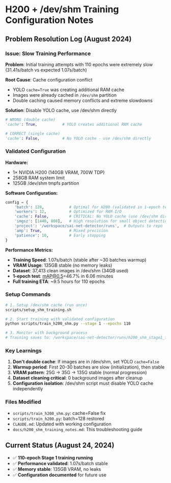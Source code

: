 # H200 + /dev/shm Training Configuration Notes

## Problem Resolution Log (August 2024)

### Issue: Slow Training Performance
**Problem**: Initial training attempts with 110 epochs were extremely slow (31.41s/batch vs expected 1.07s/batch)

**Root Cause**: Cache configuration conflict
- YOLO `cache=True` was creating additional RAM cache
- Images were already cached in `/dev/shm` partition
- Double caching caused memory conflicts and extreme slowdowns

**Solution**: Disable YOLO cache, use /dev/shm directly
```python
# WRONG (double cache)
'cache': True,           # YOLO creates additional RAM cache

# CORRECT (single cache)  
'cache': False,          # No YOLO cache - use /dev/shm directly
```

### Validated Configuration

**Hardware:**
- 1× NVIDIA H200 (140GB VRAM, 700W TDP)
- 258GB RAM system limit
- 125GB /dev/shm tmpfs partition

**Software Configuration:**
```python
config = {
    'batch': 128,           # Optimal for H200 (validated in 1-epoch test)
    'workers': 12,          # Optimized for RAM I/O
    'cache': False,         # CRITICAL: No YOLO cache (use /dev/shm directly)
    'imgsz': [1440, 808],   # High resolution for small object detection
    'project': '/workspace/sai-net-detector/runs',  # Outputs to repo
    'amp': True,            # Mixed precision
    'patience': 10,         # Early stopping
}
```

**Performance Metrics:**
- **Training Speed**: 1.07s/batch (stable after ~30 batches warmup)  
- **VRAM Usage**: 135GB stable (no memory leaks)
- **Dataset**: 37,413 clean images in /dev/shm (34GB used)
- **1-epoch test**: mAP@0.5=46.7% in 6.06 minutes
- **Full training ETA**: ~9.5 hours for 110 epochs

### Setup Commands

```bash
# 1. Setup /dev/shm cache (run once)
scripts/setup_shm_training.sh

# 2. Start training with validated configuration
python scripts/train_h200_shm.py --stage 1 --epochs 110

# 3. Monitor with background process
# Training saves to: /workspace/sai-net-detector/runs/h200_shm_stage1_fasddX/
```

### Key Learnings

1. **Don't double cache**: If images are in /dev/shm, set YOLO `cache=False`
2. **Warmup period**: First 20-30 batches are slow (initialization), then stable
3. **VRAM pattern**: 25G → 35G → 135G stable (normal progression)
4. **Dataset cleaning critical**: 0 background images after cleanup
5. **Configuration isolation**: /dev/shm script must disable YOLO cache independently

### Files Modified
- `scripts/train_h200_shm.py`: cache=False fix
- `scripts/train_h200.py`: batch=128 restored  
- `CLAUDE.md`: Updated with working configuration
- `docs/h200_shm_training_notes.md`: This troubleshooting guide

## Current Status (August 24, 2024)
- ✅ **110-epoch Stage 1 training running** 
- ✅ **Performance validated**: 1.07s/batch stable
- ✅ **Memory stable**: 135GB VRAM, no leaks
- ✅ **Configuration documented** for future use